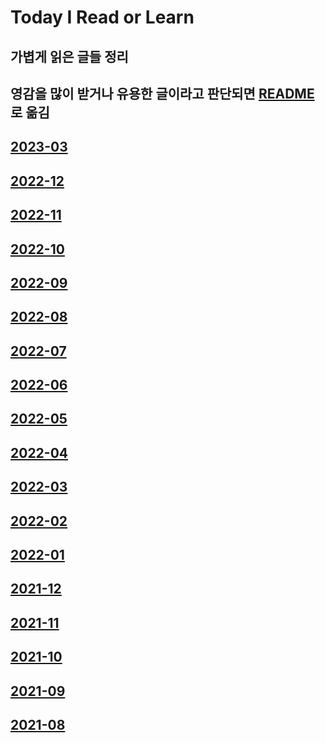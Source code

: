 # Today I Read or Learn

## 가볍게 읽은 글들 정리

## 영감을 많이 받거나 유용한 글이라고 판단되면 [README](https://github.com/eomttt/studies) 로 옮김

## [2023-03](https://github.com/eomttt/studies/blob/master/TDRL/202212.md)

## [2022-12](https://github.com/eomttt/studies/blob/master/TDRL/202212.md)

## [2022-11](https://github.com/eomttt/studies/blob/master/TDRL/202211.md)

## [2022-10](https://github.com/eomttt/studies/blob/master/TDRL/202210.md)

## [2022-09](https://github.com/eomttt/studies/blob/master/TDRL/202209.md)

## [2022-08](https://github.com/eomttt/studies/blob/master/TDRL/202208.md)

## [2022-07](https://github.com/eomttt/studies/blob/master/TDRL/202207.md)

## [2022-06](https://github.com/eomttt/studies/blob/master/TDRL/202206.md)

## [2022-05](https://github.com/eomttt/studies/blob/master/TDRL/202205.md)

## [2022-04](https://github.com/eomttt/studies/blob/master/TDRL/202204.md)

## [2022-03](https://github.com/eomttt/studies/blob/master/TDRL/202203.md)

## [2022-02](https://github.com/eomttt/studies/blob/master/TDRL/202202.md)

## [2022-01](https://github.com/eomttt/studies/blob/master/TDRL/202201.md)

## [2021-12](https://github.com/eomttt/studies/blob/master/TDRL/202112.md)

## [2021-11](https://github.com/eomttt/studies/blob/master/TDRL/202111.md)

## [2021-10](https://github.com/eomttt/studies/blob/master/TDRL/202110.md)

## [2021-09](https://github.com/eomttt/studies/blob/master/TDRL/202109.md)

## [2021-08](https://github.com/eomttt/studies/blob/master/TDRL/202108.md)

